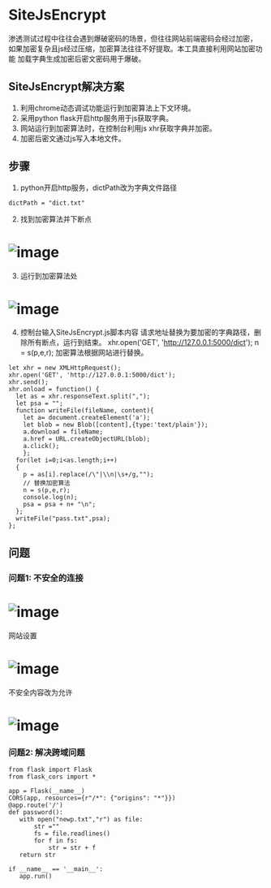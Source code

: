 # SiteJsEncrypt
渗透测试过程中往往会遇到爆破密码的场景，但往往网站前端密码会经过加密，
如果加密复杂且js经过压缩，加密算法往往不好提取。本工具直接利用网站加密功能
加载字典生成加密后密文密码用于爆破。

## SiteJsEncrypt解决方案
1. 利用chrome动态调试功能运行到加密算法上下文环境。
2. 采用python flask开启http服务用于js获取字典。
3. 网站运行到加密算法时，在控制台利用js xhr获取字典并加密。
4. 加密后密文通过js写入本地文件。

## 步骤
1. python开启http服务，dictPath改为字典文件路径
```
dictPath = "dict.txt"
```
2. 找到加密算法并下断点
# ![image](https://user-images.githubusercontent.com/57278197/176987563-12df5152-398a-46cc-a06f-a52bae39fe87.png)

3. 运行到加密算法处
# ![image](https://user-images.githubusercontent.com/57278197/176987668-81ece070-63ee-4b2a-a715-0fcf56ba8e4f.png)

4. 控制台输入SiteJsEncrypt.js脚本内容
请求地址替换为要加密的字典路径，删除所有断点，运行到结束。
xhr.open('GET', 'http://127.0.0.1:5000/dict');
n = s(p,e,r); 加密算法根据网站进行替换。
```
let xhr = new XMLHttpRequest();
xhr.open('GET', 'http://127.0.0.1:5000/dict');
xhr.send();
xhr.onload = function() {
  let as = xhr.responseText.split(",");
  let psa = "";
  function writeFile(fileName, content){
    let a= document.createElement('a');
    let blob = new Blob([content],{type:'text/plain'});
    a.download = fileName;
    a.href = URL.createObjectURL(blob);
    a.click();
	};
  for(let i=0;i<as.length;i++)
  {
	p = as[i].replace(/\"|\\n|\s+/g,"");
	// 替换加密算法
	n = s(p,e,r);
	console.log(n);
	psa = psa + n+ "\n";
  };
  writeFile("pass.txt",psa);
};
```
## 问题
### 问题1: 不安全的连接
# ![image](https://user-images.githubusercontent.com/57278197/196833361-d62457c9-48f5-4b1f-b58d-28445c4ff2df.png)
网站设置
# ![image](https://user-images.githubusercontent.com/57278197/196833850-11088462-16aa-4d22-9b57-c4e444fa82cc.png)
不安全内容改为允许
# ![image](https://user-images.githubusercontent.com/57278197/196833909-10743fa4-d6a5-44af-ab80-6c7c8f4617c6.png)

### 问题2: 解决跨域问题
```
from flask import Flask
from flask_cors import *

app = Flask(__name__)
CORS(app, resources={r"/*": {"origins": "*"}})
@app.route('/')
def password():
   with open("newp.txt","r") as file:
       str =""
       fs = file.readlines()
       for f in fs:
           str = str + f 
   return str

if __name__ == '__main__':
   app.run()

```




